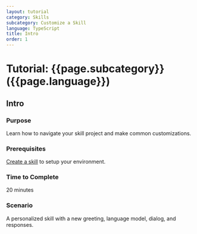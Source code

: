 ```yaml
---
layout: tutorial
category: Skills
subcategory: Customize a Skill
language: TypeScript
title: Intro
order: 1
---
```


# Tutorial: {{page.subcategory}} ({{page.language}})

## Intro

### Purpose

Learn how to navigate your skill project and make common customizations.

### Prerequisites

[Create a skill]({{site.baseurl}}/tutorials/typescript/create-skill/1_intro) to setup your environment.

### Time to Complete

20 minutes

### Scenario

A personalized skill with a new greeting, language model, dialog, and responses.
